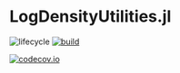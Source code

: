 # LogDensityUtilities.jl

<!-- Tidyverse lifecycle badges, see https://www.tidyverse.org/lifecycle/ Uncomment or delete as needed. -->
![lifecycle](https://img.shields.io/badge/lifecycle-experimental-orange.svg)<!--
![lifecycle](https://img.shields.io/badge/lifecycle-maturing-blue.svg)
![lifecycle](https://img.shields.io/badge/lifecycle-stable-green.svg)
![lifecycle](https://img.shields.io/badge/lifecycle-retired-orange.svg)
![lifecycle](https://img.shields.io/badge/lifecycle-archived-red.svg)
![lifecycle](https://img.shields.io/badge/lifecycle-dormant-blue.svg) -->
[![build](https://github.com/tpapp/LogDensityUtilities.jl/workflows/CI/badge.svg)](https://github.com/tpapp/LogDensityUtilities.jl/actions?query=workflow%3ACI)
<!-- travis-ci.com badge, uncomment or delete as needed, depending on whether you are using that service. -->
<!-- [![Build Status](https://travis-ci.com/tpapp/LogDensityUtilities.jl.svg?branch=master)](https://travis-ci.com/tpapp/LogDensityUtilities.jl) -->
<!-- Coverage badge on codecov.io, which is used by default. -->
[![codecov.io](http://codecov.io/github/tpapp/LogDensityUtilities.jl/coverage.svg?branch=master)](http://codecov.io/github/tpapp/LogDensityUtilities.jl?branch=master)
<!-- Documentation -- uncomment or delete as needed -->
<!--
[![Documentation](https://img.shields.io/badge/docs-stable-blue.svg)](https://tpapp.github.io/LogDensityUtilities.jl/stable)
[![Documentation](https://img.shields.io/badge/docs-master-blue.svg)](https://tpapp.github.io/LogDensityUtilities.jl/dev)
-->
